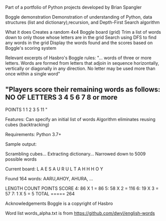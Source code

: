 Part of a portfolio of Python projects developed by Brian Spangler

Boggle demonstration
Demonstration of understanding of Python, data structures (list and dictionary),recursion, and Depth-First Search algorithm

What it does
Creates a random 4x4 Boggle board (grid)
Trim a list of words down to only those whose letters are in the grid
Search using DFS to find any words in the grid
Display the words found and the scores based on Boggle's scoring system

Relevant excerpts of Hasbro's Boggle rules:
"... words of three or more letters. Words are formed from letters that adjoin in sequence horizontally,
vertically or diagonally in any direction. No letter may be used
more than once within a single word"

"Players score their remaining words as follows:
NO OF LETTERS     3   4   5   6   7   8 or more
----------------------------------------------
POINTS            1   1   2   3   5   11
"

Features:
Can specify an initial list of words
Algorithm eliminates reusing cubes (backtracking)

Requirements:
Python 3.7+

Sample output:

Scrambling cubes...
Extracting dictionary...
Narrowed down to 5009 possible words

Current board:
L A E S
A U R U
L T A H
H H O Y

Found 164 words:
AARU,AHOY, AHURA,  ...

LENGTH COUNT POINTS SCORE
   4:   86  X   1  =  86
   5:   58  X   2  = 116
   6:   19  X   3  =  57
   7:    1  X   5  =   5
         TOTAL ===== 264


Acknowledgements
Boggle is a copyright of Hasbro

Word list words_alpha.txt is from https://github.com/dwyl/english-words
